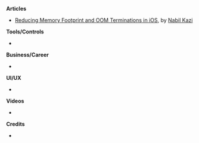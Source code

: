 **Articles**

* [Reducing Memory Footprint and OOM Terminations in iOS](https://medium.com/flawless-app-stories/managing-white-label-solutions-8ed8ce9d7fa8), by [Nabil Kazi](https://twitter.com/nQaze)

**Tools/Controls**

* 

**Business/Career**

* 

**UI/UX**

* 

**Videos**

* 

**Credits**

* 
